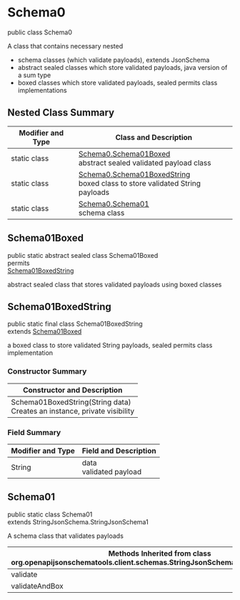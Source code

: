 # Schema0
public class Schema0

A class that contains necessary nested
- schema classes (which validate payloads), extends JsonSchema
- abstract sealed classes which store validated payloads, java version of a sum type
- boxed classes which store validated payloads, sealed permits class implementations

## Nested Class Summary
| Modifier and Type | Class and Description |
| ----------------- | ---------------------- |
| static class | [Schema0.Schema01Boxed](#schema01boxed)<br> abstract sealed validated payload class |
| static class | [Schema0.Schema01BoxedString](#schema01boxedstring)<br> boxed class to store validated String payloads |
| static class | [Schema0.Schema01](#schema01)<br> schema class |

## Schema01Boxed
public static abstract sealed class Schema01Boxed<br>
permits<br>
[Schema01BoxedString](#schema01boxedstring)

abstract sealed class that stores validated payloads using boxed classes

## Schema01BoxedString
public static final class Schema01BoxedString<br>
extends [Schema01Boxed](#schema01boxed)

a boxed class to store validated String payloads, sealed permits class implementation

### Constructor Summary
| Constructor and Description |
| --------------------------- |
| Schema01BoxedString(String data)<br>Creates an instance, private visibility |

### Field Summary
| Modifier and Type | Field and Description |
| ----------------- | ---------------------- |
| String | data<br>validated payload |

## Schema01
public static class Schema01<br>
extends StringJsonSchema.StringJsonSchema1

A schema class that validates payloads

| Methods Inherited from class org.openapijsonschematools.client.schemas.StringJsonSchema.StringJsonSchema1 |
| ------------------------------------------------------------------ |
| validate                                                           |
| validateAndBox                                                     |
